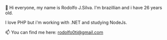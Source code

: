 👋 Hi everyone, my name is Rodolfo J.Silva. 
I'm brazillian and i have 26 years old. 
 
I love PHP but i'm working with .NET and studying NodeJs. 

📫 You can find me here: rodolfo0ti@gmail.com

<!---
lrodolfol/lrodolfol is a ✨ special ✨ repository because its `README.md` (this file) appears on your GitHub profile.
You can click the Preview link to take a look at your changes.
--->
